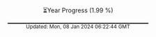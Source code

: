 <p align="center">
⏳Year Progress (1.99 %) <br>
▁▁▁▁▁▁▁▁▁▁▁▁▁▁▁▁▁▁▁▁▁▁▁▁▁▁▁▁▁▁ <br>
<sub>Updated: Mon, 08 Jan 2024 06:22:44 GMT</sub>
</p>


